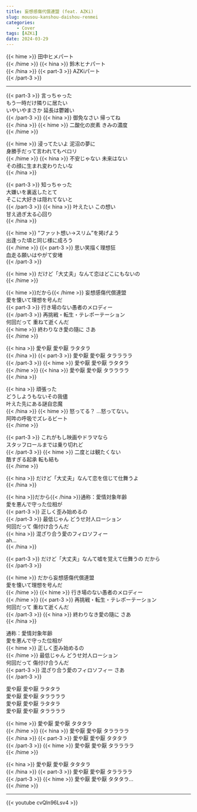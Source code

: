 ```yaml
---
title: 妄想感傷代償連盟 (feat. AZKi)
slug: mousou-kanshou-daishou-renmei
categories:
    - Cover
tags: [AZKi]
date: 2024-03-29
---
```


{{< hime >}}
田中ヒメパート  
{{< /hime >}}
{{< hina >}}
鈴木ヒナパート  
{{< /hina >}}
{{< part-3 >}}
AZKiパート  
{{< /part-3 >}}

---

{{< part-3 >}}
言っちゃった  
もう一時だけ隣りに居たい  
いやいやまさか 延長は鬱雑い  
{{< /part-3 >}}
{{< hina >}}
御免なさい 帰ってね  
{{< /hina >}}
{{< hime >}}
二酸化の炭素 きみの濃度  
{{< /hime >}}

{{< hime >}}
浸ってたいよ 泥沼の夢に  
身勝手だって言われてもペロリ  
{{< /hime >}}
{{< hina >}}
不安じゃない 未来はない  
その顔に生まれ変わりたいな  
{{< /hina >}}

{{< part-3 >}}
知っちゃった  
大嫌いを裏返したとて  
そこに大好きは隠れてないと  
{{< /part-3 >}}
{{< hina >}}
叶えたい この想い  
甘え過ぎ太る心回り  
{{< /hina >}}

{{< hime >}}
“ファット想い→スリム”を掲げよう  
出逢った頃と同じ様に成ろう  
{{< /hime >}}
{{< part-3 >}}
思い笑描く理想狂  
血走る願いはやがて安堵  
{{< /part-3 >}}

{{< hime >}}
だけど「大丈夫」なんて恋はどこにもないの  
{{< /hime >}}

{{< hime >}}だから{{< /hime >}} 妄想感傷代償連盟  
愛を懐いて理想を号んだ  
{{< part-3 >}}
行き場のない愚者のメロディー  
{{< /part-3 >}}
再挑戦・転生・テレポーテーション  
何回だって 重ねて逝くんだ  
{{< hime >}}
終わりなき愛の隨に さあ  
{{< /hime >}}

{{< hina >}}
愛や厭 愛や厭 ラタタラ  
{{< /hina >}}
{{< part-3 >}}
愛や厭 愛や厭 タララララ  
{{< /part-3 >}}
{{< hime >}}
愛や厭 愛や厭 ラタタラ  
{{< /hime >}}
{{< hina >}}
愛や厭 愛や厭 タララララ  
{{< /hina >}}

{{< hina >}}
頑張った  
どうしようもないその我儘  
叶えた先にある謎自恋魔  
{{< /hina >}}
{{< hime >}}
怒ってる？ …怒ってない。  
阿吽の呼吸でズレるビート  
{{< /hime >}}

{{< part-3 >}}
これがもし映画やドラマなら  
スタッフロールまでは乗り切れど  
{{< /part-3 >}}
{{< hime >}}
二度とは観たくない  
酷すぎる起承 転も結も  
{{< /hime >}}

{{< hina >}}
だけど「大丈夫」なんて恋を信じて仕舞うよ  
{{< /hina >}}

{{< hina >}}だから{{< /hina >}}通称：愛情対象年齢  
愛を悪んで守った位相が  
{{< part-3 >}}
正しく歪み始めるの  
{{< /part-3 >}}
最低じゃん どうせ対人ローション  
何回だって 傷付け合うんだ  
{{< hina >}}
混ざり合う愛のフィロソフィー  
ah...  
{{< /hina >}}

{{< part-3 >}}
だけど「大丈夫」なんて嘘を覚えて仕舞うの だから  
{{< /part-3 >}}

{{< hime >}}
だから妄想感傷代償連盟  
愛を懐いて理想を号んだ  
{{< /hime >}}
{{< hime >}}
行き場のない愚者のメロディー  
{{< /hime >}}
{{< part-3 >}}
再挑戦・転生・テレポーテーション  
何回だって 重ねて逝くんだ  
{{< /part-3 >}}
{{< hina >}}
終わりなき愛の隨に さあ  
{{< /hina >}}

通称：愛情対象年齢  
愛を悪んで守った位相が  
{{< hime >}}
正しく歪み始めるの  
{{< /hime >}}
最低じゃん どうせ対人ローション  
何回だって 傷付け合うんだ  
{{< part-3 >}}
混ざり合う愛のフィロソフィー さあ  
{{< /part-3 >}}

愛や厭 愛や厭 ラタタラ  
愛や厭 愛や厭 タララララ  
愛や厭 愛や厭 ラタタラ  
愛や厭 愛や厭 タララララ  

{{< hime >}}
愛や厭 愛や厭 タタタラ  
{{< /hime >}}
{{< hina >}}
愛や厭 愛や厭 タララララ  
{{< /hina >}}
{{< part-3 >}}
愛や厭 愛や厭 タタタラ  
{{< /part-3 >}}
{{< hime >}}
愛や厭 愛や厭 タララララ  
{{< /hime >}}

{{< hina >}}
愛や厭 愛や厭 タタタラ  
{{< /hina >}}
{{< part-3 >}}
愛や厭 愛や厭 タララララ  
{{< /part-3 >}}
{{< hime >}}
愛や厭 愛や厭 タタタラ…  
{{< /hime >}}

---

{{< youtube cvQln96Lsv4 >}}
